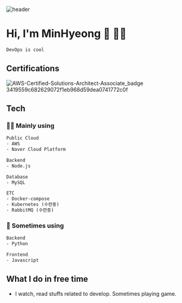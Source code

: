 ![header](https://capsule-render.vercel.app/api?type=waving&color=gradient&height=250&section=header&text=MinHyeong%20Lee&desc=Solutions%20Architect%20/%20DevOps&descAlignY=57&animation=twinkling&fontAlignY=35)
# Hi, I'm MinHyeong 👋 👨‍💻


```html
DevOps is cool
```
<!--
- [✍️ Study Note](https://)
- [📑 Etc](https://www.notion.so/375d5c7ce35042538e7c11645111c1ba)
-->

## Certifications
![AWS-Certified-Solutions-Architect-Associate_badge 3419559c682629072f1eb968d59dea0741772c0f](https://user-images.githubusercontent.com/48749902/182615397-7ce5afec-d1c3-46d6-aacc-f3fcf1e3bd59.png)

## Tech

### 🧑‍💻 Mainly using

```html
Public Cloud
- AWS
- Naver Cloud Platform

Backend
- Node.js

Database
- MySQL

ETC
- Docker-compose
- Kubernetes (수련중)
- RabbitMQ (수련중)
```

### 👀 Sometimes using
```html
Backend
- Python

Frontend
- Javascript
```

## What I do in free time
- I watch, read stuffs related to develop. Sometimes playing game. 

<!--
**MinHyeong-Lee/MinHyeong-Lee** is a ✨ _special_ ✨ repository because its `README.md` (this file) appears on your GitHub profile.

Here are some ideas to get you started:

- 🔭 I’m currently working on ...
- 🌱 I’m currently learning ...
- 👯 I’m looking to collaborate on ...
- 🤔 I’m looking for help with ...
- 💬 Ask me about ...
- 📫 How to reach me: ...
- 😄 Pronouns: ...
- ⚡ Fun fact: ...
-->

